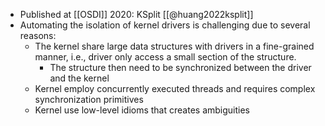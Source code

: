 - Published at [[OSDI]] 2020: KSplit [[@huang2022ksplit]]
- Automating the isolation of kernel drivers is challenging due to several reasons:
	- The kernel share large data structures with drivers in a fine-grained manner, i.e., driver only access a small section of the structure.
		- The structure then need to be synchronized between the driver and the kernel
	- Kernel employ concurrently executed threads and requires complex synchronization primitives 
	- Kernel use low-level idioms that creates ambiguities